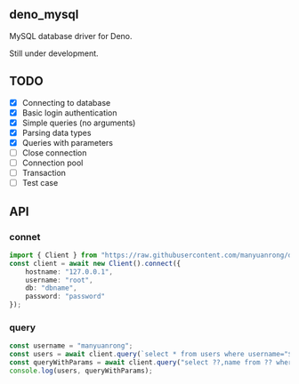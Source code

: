 ## deno_mysql

MySQL database driver for Deno.

Still under development.

## TODO

- [x] Connecting to database
- [x] Basic login authentication
- [x] Simple queries (no arguments)
- [x] Parsing data types
- [x] Queries with parameters
- [ ] Close connection
- [ ] Connection pool
- [ ] Transaction
- [ ] Test case

## API

### connet
```ts
import { Client } from "https://raw.githubusercontent.com/manyuanrong/deno_mysql/master/mod.ts";
const client = await new Client().connect({
    hostname: "127.0.0.1",
    username: "root",
    db: "dbname",
    password: "password"
});
```

### query
```ts
const username = "manyuanrong";
const users = await client.query(`select * from users where username="${username}"`);
const queryWithParams = await client.query("select ??,name from ?? where id", ["id", "users", 1]);
console.log(users, queryWithParams);
```